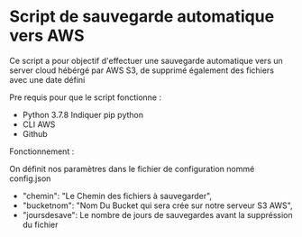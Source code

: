 # Script de sauvegarde automatique vers AWS 

Ce script a pour objectif d'effectuer une sauvegarde automatique vers un server cloud hébérgé par AWS S3,
de supprimé également des fichiers avec une date défini


Pre requis pour que le script fonctionne :

- Python 3.7.8
Indiquer pip python
- CLI AWS
- Github

Fonctionnement :

On définit nos paramètres dans le fichier de configuration nommé config.json

- "chemin": "Le Chemin des fichiers à sauvegarder",
- "bucketnom": "Nom Du Bucket qui sera crée sur notre serveur S3 AWS",
- "joursdesave": Le nombre de jours de sauvegardes avant la suppréssion du fichier









